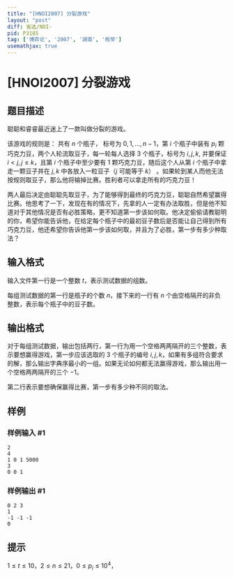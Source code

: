 ```yaml
---
title: "[HNOI2007] 分裂游戏"
layout: "post"
diff: 省选/NOI-
pid: P3185
tag: ['博弈论', '2007', '湖南', '枚举']
usemathjax: true
---
```


# [HNOI2007] 分裂游戏
## 题目描述

聪聪和睿睿最近迷上了一款叫做分裂的游戏。

该游戏的规则是： 共有 $n$ 个瓶子， 标号为 $0, 1, \ldots, n-1$，第 $i$ 个瓶子中装有 $p_i$ 颗巧克力豆，两个人轮流取豆子，每一轮每人选择 $3$ 个瓶子，标号为 $i,j,k$, 并要保证 $i \lt j, j \leq k$，且第 $i$ 个瓶子中至少要有 $1$ 颗巧克力豆，随后这个人从第 $i$ 个瓶子中拿走一颗豆子并在 $j,k$ 中各放入一粒豆子（$j$ 可能等于 $k$） 。如果轮到某人而他无法按规则取豆子，那么他将输掉比赛。胜利者可以拿走所有的巧克力豆！

两人最后决定由聪聪先取豆子，为了能够得到最终的巧克力豆，聪聪自然希望赢得比赛。他思考了一下，发现在有的情况下，先拿的人一定有办法取胜，但是他不知道对于其他情况是否有必胜策略，更不知道第一步该如何取。他决定偷偷请教聪明的你，希望你能告诉他，在给定每个瓶子中的最初豆子数后是否能让自己得到所有巧克力豆，他还希望你告诉他第一步该如何取，并且为了必胜，第一步有多少种取法？ 

## 输入格式

输入文件第一行是一个整数 $t$，表示测试数据的组数。

每组测试数据的第一行是瓶子的个数 $n$，接下来的一行有 $n$ 个由空格隔开的非负整数，表示每个瓶子中的豆子数。
## 输出格式

对于每组测试数据，输出包括两行，第一行为用一个空格两两隔开的三个整数，表示要想赢得游戏，第一步应该选取的 $3$ 个瓶子的编号 $i,j,k$，如果有多组符合要求的解，那么输出字典序最小的一组。如果无论如何都无法赢得游戏，那么输出用一个空格两两隔开的三个 $-1$。

第二行表示要想确保赢得比赛，第一步有多少种不同的取法。
## 样例

### 样例输入 #1
```
2
4
1 0 1 5000
3
0 0 1
```
### 样例输出 #1
```
0 2 3
1
-1 -1 -1
0
```
## 提示

$1 \leq t \leq 10$，$2 \leq n \leq 21$，$0 \leq p_i \leq 10^4$，
